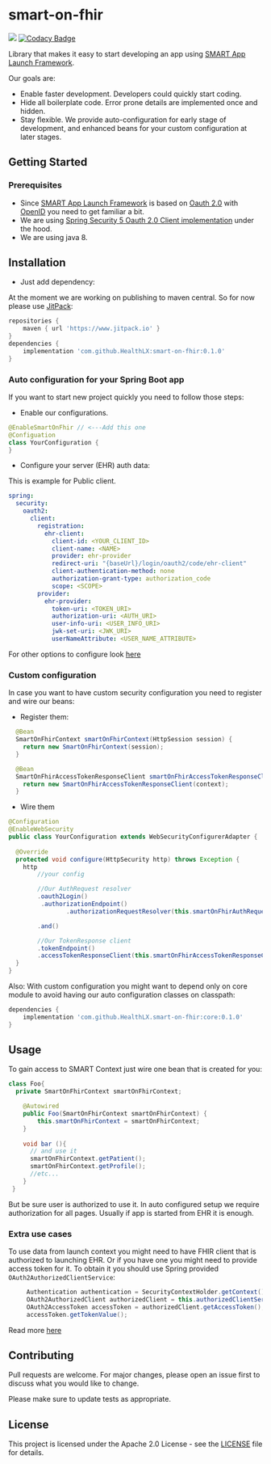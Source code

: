 # smart-on-fhir
[![](https://jitpack.io/v/HealthLX/smart-on-fhir.svg)](https://jitpack.io/#HealthLX/smart-on-fhir)
[![Codacy Badge](https://api.codacy.com/project/badge/Grade/ab47d1c1d0714b62a59533a42d649819)](https://www.codacy.com/manual/dhasilin/smart-on-fhir?utm_source=github.com&amp;utm_medium=referral&amp;utm_content=HealthLX/smart-on-fhir&amp;utm_campaign=Badge_Grade)

Library that makes it easy to start developing an app using [SMART App Launch Framework](http://www.hl7.org/fhir/smart-app-launch/).

Our goals are:

* Enable faster development. Developers could quickly start coding.
* Hide all boilerplate code. Error prone details are implemented once and hidden.
* Stay flexible. We provide auto-configuration for early stage of development, and enhanced beans for your custom configuration at later stages.

## Getting Started

### Prerequisites
* Since [SMART App Launch Framework](http://www.hl7.org/fhir/smart-app-launch/) is based on [Oauth 2.0](https://tools.ietf.org/html/rfc6749#section-4.1) with [OpenID](https://openid.net/specs/openid-connect-core-1_0.html#CodeFlowAuth) you need to get familiar a bit.
* We are using [Spring Security 5 Oauth 2.0 Client  implementation](https://docs.spring.io/spring-security/site/docs/current/reference/htmlsingle/#oauth2login) under the hood.
* We are using java 8.

## Installation
* Just add dependency:

At the moment we are working on publishing to maven central. So for now please use [JitPack](https://www.jitpack.io):

```groovy
repositories {
    maven { url 'https://www.jitpack.io' }
}
dependencies {
    implementation 'com.github.HealthLX:smart-on-fhir:0.1.0'
}
```

### Auto configuration for your Spring Boot app
If you want to start new project quickly you need to follow those steps:
* Enable our configurations.
```java
@EnableSmartOnFhir // <---Add this one
@Configuation
class YourConfiguration {
}
```
* Configure your server (EHR) auth data:

This is example for Public client.
```yaml
spring:
  security:
    oauth2:
      client:
        registration:
          ehr-client:
            client-id: <YOUR_CLIENT_ID>
            client-name: <NAME>
            provider: ehr-provider
            redirect-uri: "{baseUrl}/login/oauth2/code/ehr-client"
            client-authentication-method: none
            authorization-grant-type: authorization_code
            scope: <SCOPE>
        provider:
          ehr-provider:
            token-uri: <TOKEN_URI>
            authorization-uri: <AUTH_URI>
            user-info-uri: <USER_INFO_URI>
            jwk-set-uri: <JWK_URI>
            userNameAttribute: <USER_NAME_ATTRIBUTE>
```
For other options to configure look [here](https://docs.spring.io/spring-security/site/docs/current/reference/htmlsingle/#oauth2login-boot-property-mappings)

### Custom configuration
In case you want to have custom security configuration you need to register and wire our beans:
* Register them:
```java
  @Bean
  SmartOnFhirContext smartOnFhirContext(HttpSession session) {
    return new SmartOnFhirContext(session);
  }

  @Bean
  SmartOnFhirAccessTokenResponseClient smartOnFhirAccessTokenResponseClient(SmartOnFhirContext context) {
    return new SmartOnFhirAccessTokenResponseClient(context);
  }
``` 
* Wire them
```java
@Configuration
@EnableWebSecurity
public class YourConfiguration extends WebSecurityConfigurerAdapter {
  
  @Override
  protected void configure(HttpSecurity http) throws Exception {
    http
        //your config

        //Our AuthRequest resolver
        .oauth2Login()
         .authorizationEndpoint()
                .authorizationRequestResolver(this.smartOnFhirAuthRequestResolver)

        .and()

        //Our TokenResponse client
        .tokenEndpoint()
        .accessTokenResponseClient(this.smartOnFhirAccessTokenResponseClient);
  }
}
```

Also: With custom configuration you might want to depend only on core module to avoid having our auto configuration classes on classpath:
```groovy
dependencies {
    implementation 'com.github.HealthLX.smart-on-fhir:core:0.1.0'
}
```
## Usage
To gain access to SMART Context just wire one bean that is created for you:
```java
class Foo{
  private SmartOnFhirContext smartOnFhirContext;

    @Autowired
    public Foo(SmartOnFhirContext smartOnFhirContext) {
        this.smartOnFhirContext = smartOnFhirContext;
    }
    
    void bar (){
      // and use it
      smartOnFhirContext.getPatient();
      smartOnFhirContext.getProfile();
      //etc...
    }
 }
```
But be sure user is authorized to use it. In auto configured setup we require authorization for all pages. Usually if app is started from EHR it is enough.

### Extra use cases
To use data from launch context you might need to have FHIR client that is authorized to launching EHR. Or if you have one you might need to provide access token for it. To obtain it you should use Spring provided ```OAuth2AuthorizedClientService```:
```java
     Authentication authentication = SecurityContextHolder.getContext().getAuthentication();
     OAuth2AuthorizedClient authorizedClient = this.authorizedClientService.loadAuthorizedClient("ehr-client",authentication.getName());
     OAuth2AccessToken accessToken = authorizedClient.getAccessToken();
     accessToken.getTokenValue();
```
Read more [here](https://docs.spring.io/spring-security/site/docs/current/reference/htmlsingle/#oauth2Client-authorized-repo-service)

## Contributing
Pull requests are welcome. For major changes, please open an issue first to discuss what you would like to change.

Please make sure to update tests as appropriate.

## License
This project is licensed under the Apache 2.0 License - see the [LICENSE](LICENSE) file for details.
